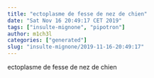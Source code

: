 ```yaml
---
title: "ectoplasme de fesse de nez de chien"
date: "Sat Nov 16 20:49:17 CET 2019"
tags: ["insulte-mignone", "pipotron"]
author: m1ch3l
categories: ["generated"]
slug: "insulte-mignone/2019-11-16-20:49:17"
---
```


ectoplasme de fesse de nez de chien
